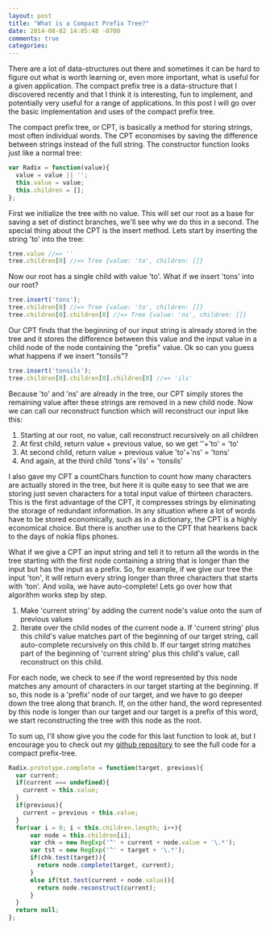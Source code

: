 ```yaml
---
layout: post
title: "What is a Compact Prefix Tree?"
date: 2014-08-02 14:05:48 -0700
comments: true
categories: 
---
```


There are a lot of data-structures out there and sometimes it can be hard to figure out what is worth learning or, even more important, what is useful for a given application. The compact prefix tree is a data-structure that I discovered recently and that I think it is interesting, fun to implement, and potentially very useful for a range of applications. In this post I will go over the basic implementation and uses of the compact prefix tree.<!--more-->

The compact prefix tree, or CPT, is basically a method for storing strings, most often individual words. The CPT economises by saving the difference between strings instead of the full string. The constructor function looks just like a normal tree:
```javascript
var Radix = function(value){
  value = value || '';
  this.value = value;
  this.children = [];
};
```
First we initialize the tree with no value. This will set our root as a base for saving a set of distinct branches, we'll see why we do this in a second. The special thing about the CPT is the insert method. Lets start by inserting the string 'to' into the tree:
```javascript
tree.value //=> ''
tree.children[0] //=> Tree {value: 'to', children: []}
```
Now our root has a single child with value 'to'. What if we insert 'tons' into our root?
```javascript
tree.insert('tons');
tree.children[0] //=> Tree {value: 'to', children: []}
tree.children[0].children[0] //=> Tree {value: 'ns', children: []}
```
Our CPT finds that the beginning of our input string is already stored in the tree and it stores the difference between this value and the input value in a child node of the node containing the "prefix" value. Ok so can you guess what happens if we insert "tonsils"?
```javascript
tree.insert('tonsils');
tree.children[0].children[0].children[0] //=> 'ils'
```
Because 'to' and 'ns' are already in the tree, our CPT simply stores the remaining value after these strings are removed in a new child node. Now we can call our reconstruct function which will reconstruct our input like this:

1. Starting at our root, no value, call reconstruct recursively on all children
1. At first child, return value + previous value, so we get ''+'to' = 'to'
2. At second child, return value + previous value 'to'+'ns' = 'tons'
3. And again, at the third child 'tons'+'ils' = 'tonsils'

I also gave my CPT a countChars function to count how many characters are actually stored in the tree, but here it is quite easy to see that we are storing just seven characters for a total input value of thirteen characters. This is the first advantage of the CPT, it compresses strings by eliminating the storage of redundant information. In any situation where a lot of words have to be stored economically, such as in a dictionary, the CPT is a highly economical choice. But there is another use to the CPT that hearkens back to the days of nokia flips phones.

What if we give a CPT an input string and tell it to return all the words in the tree starting with the first node containing a string that is longer than the input but has the input as a prefix. So, for example, if we give our tree the input 'ton', it will return every string longer than three characters that starts with 'ton'. And voila, we have auto-complete! Lets go over how that algorithm works step by step.

1. Make 'current string' by adding the current node's value onto the sum of previous values
2. Iterate over the child nodes of the current node
	a. If 'current string' plus this child's value matches part of the beginning of our target string,
		call auto-complete recursively on this child
	b. If our target string matches part of the beginning of 'current string' plus this child's value,
		call reconstruct on this child.

For each node, we check to see if the word represented by this node matches any amount of characters in our target starting at the beginning. If so, this node is a 'prefix' node of our target, and we have to go deeper down the tree along that branch. If, on the other hand, the word represented by this node is longer than our target and our target is a prefix of this word, we start reconstructing the tree with this node as the root.

To sum up, I'll show give you the code for this last function to look at, but I encourage you to check out my [github repository](https://github.com/incrediblesound/radix) to see the full code for a compact prefix-tree.
```javascript
Radix.prototype.complete = function(target, previous){
  var current;
  if(current === undefined){
    current = this.value;
  }
  if(previous){
    current = previous + this.value;   
  }
  for(var i = 0; i < this.children.length; i++){
      var node = this.children[i];
      var chk = new RegExp('^' + current + node.value + '\.*');
      var tst = new RegExp('^' + target + '\.*');
      if(chk.test(target)){
        return node.complete(target, current);
      }
      else if(tst.test(current + node.value)){
        return node.reconstruct(current);
      }
  }
  return null;
};
```